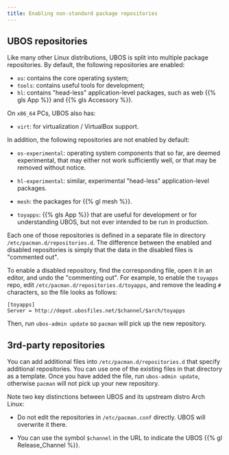 ```yaml
---
title: Enabling non-standard package repositories
---
```


## UBOS repositories

Like many other Linux distributions, UBOS is split into multiple package repositories.
By default, the following repositories are enabled:

* ``os``: contains the core operating system;
* ``tools``: contains useful tools for development;
* ``hl``: contains "head-less" application-level packages, such as web {{% gls App %}}
  and {{% gls Accessory %}}.

On ``x86_64`` PCs, UBOS also has:

* ``virt``: for virtualization / VirtualBox support.

In addition, the following repositories are not enabled by default:

* ``os-experimental``: operating system components that so far, are deemed experimental,
  that may either not work sufficiently well, or that may be removed without notice.

* ``hl-experimental``: similar, experimental "head-less" application-level packages.

* ``mesh``: the packages for {{% gl mesh %}}.

* ``toyapps``: {{% gls App %}} that are useful for development or for understanding UBOS,
  but not ever intended to be run in production.

Each one of those repositories is defined in a separate file in directory
``/etc/pacman.d/repositories.d``. The difference between the enabled and disabled
repositories is simply that the data in the disabled files is "commented out".

To enable a disabled repository, find the corresponding file, open it in an editor, and
undo the "commenting out". For example, to enable the ``toyapps`` repo, edit
``/etc/pacman.d/repositories.d/toyapps``, and remove the leading ``#`` characters, so
the file looks as follows:

```
[toyapps]
Server = http://depot.ubosfiles.net/$channel/$arch/toyapps
```

Then, run ``ubos-admin update`` so ``pacman`` will pick up the new repository.

## 3rd-party repositories

You can add additional files into ``/etc/pacman.d/repositories.d`` that specify additional
repositories. You can use one of the existing files in that directory as a template. Once
you have added the file, run ``ubos-admin update``, otherwise ``pacman`` will not pick up
your new repository.

Note two key distinctions between UBOS and its upstream distro Arch Linux:

* Do not edit the repositories in ``/etc/pacman.conf`` directly. UBOS will overwrite it
  there.

* You can use the symbol ``$channel`` in the URL to indicate the UBOS {{% gl Release_Channel %}}.
